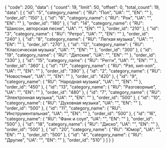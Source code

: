 {
  "code": 200,
  "data": {
    "count": 19,
    "limit": 50,
    "offset": 0,
    "total_count": 19,
    "data": [
      {
        "id": "5",
        "category_name": {
          "RU": "Поп",
          "UA": "",
          "EN": ""
        },
        "order_id": "150"
      },
      {
        "id": "6",
        "category_name": {
          "RU": "Рок",
          "UA": "",
          "EN": ""
        },
        "order_id": "180"
      },
      {
        "id": "14",
        "category_name": {
          "RU": "Шансон, авторская песня",
          "UA": "",
          "EN": ""
        },
        "order_id": "210"
      },
      {
        "id": "3",
        "category_name": {
          "RU": "Ретро",
          "UA": "",
          "EN": ""
        },
        "order_id": "240"
      },
      {
        "id": "8",
        "category_name": {
          "RU": "Легкая музыка",
          "UA": "",
          "EN": ""
        },
        "order_id": "270"
      },
      {
        "id": "12",
        "category_name": {
          "RU": "Классическая музыка",
          "UA": "",
          "EN": ""
        },
        "order_id": "300"
      },
      {
        "id": "19",
        "category_name": {
          "RU": "Детские",
          "UA": "",
          "EN": ""
        },
        "order_id": "330"
      },
      {
        "id": "15",
        "category_name": {
          "RU": "Регги",
          "UA": "",
          "EN": ""
        },
        "order_id": "360"
      },
      {
        "id": "17",
        "category_name": {
          "RU": "Рэп, хип-хоп",
          "UA": "",
          "EN": ""
        },
        "order_id": "390"
      },
      {
        "id": "2",
        "category_name": {
          "RU": "Новостные",
          "UA": "",
          "EN": ""
        },
        "order_id": "420"
      },
      {
        "id": "9",
        "category_name": {
          "RU": "Народная музыка",
          "UA": "",
          "EN": ""
        },
        "order_id": "450"
      },
      {
        "id": "13",
        "category_name": {
          "RU": "Разговорные",
          "UA": "",
          "EN": ""
        },
        "order_id": "480"
      },
      {
        "id": "7",
        "category_name": {
          "RU": "Электронная музыка",
          "UA": "",
          "EN": ""
        },
        "order_id": "500"
      },
      {
        "id": "10",
        "category_name": {
          "RU": "Духовная музыка",
          "UA": "",
          "EN": ""
        },
        "order_id": "500"
      },
      {
        "id": "11",
        "category_name": {
          "RU": "Инструментальная",
          "UA": "",
          "EN": ""
        },
        "order_id": "500"
      },
      {
        "id": "16",
        "category_name": {
          "RU": "Фанк и соул",
          "UA": "",
          "EN": ""
        },
        "order_id": "500"
      },
      {
        "id": "18",
        "category_name": {
          "RU": "Диско",
          "UA": "",
          "EN": ""
        },
        "order_id": "500"
      },
      {
        "id": "20",
        "category_name": {
          "RU": "Юмор",
          "UA": "",
          "EN": ""
        },
        "order_id": "500"
      },
      {
        "id": "4",
        "category_name": {
          "RU": "Другие",
          "UA": "",
          "EN": ""
        },
        "order_id": "510"
      }
    ]
  }
}
